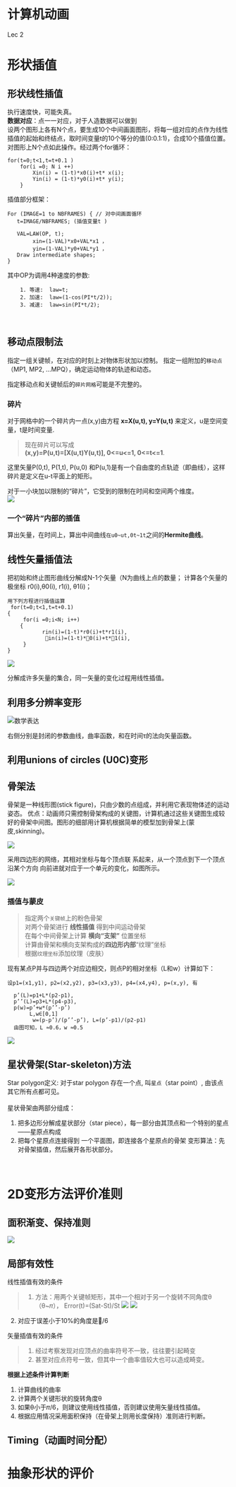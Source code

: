 # 计算机动画
Lec 2
# 形状插值
## 形状线性插值
执行速度快，可能失真。<br>
**数据对应**：点一一对应，对于人造数据可以做到<br>
设两个图形上各有N个点，要生成10个中间画面图形，将每一组对应的点作为线性插值的起始和终结点，取时间变量t的10个等分的值(0:0.1:1)，合成10个插值位置。对图形上N个点如此操作。经过两个for循环：

	for(t=0;t<1,t=t+0.1 )
		for(i =0; N i ++)
			Xin(i) = (1-t)*x0(i)+t* x(i);
			Yin(i) = (1-t)*y0(i)+t* y(i);
		} 
插值部分框架：	
>

	For (IMAGE=1 to NBFRAMES) { // 对中间画面循环
	   t=IMAGE/NBFRAMES; (插值变量t )
	
	   VAL=LAW(OP, t);
	        xin=(1-VAL)*x0+VAL*x1 ，
	        yin=(1-VAL)*y0+VAL*y1 ，
	   Draw intermediate shapes;
	}


   其中OP为调用4种速度的参数: 

        1. 等速:  law=t;
        2. 加速:  law=(1-cos(PI*t/2));
        3. 减速:  law=sin(PI*t/2);
<br>

## 移动点限制法
指定一组关键帧，在对应的时刻上对物体形状加以控制。
指定一组附加的`移动点`（MP1, MP2, ...MPQ），确定运动物体的轨迹和动态。 

指定移动点和关键帧后的`碎片网格`可能是不完整的。
### 碎片
>
对于网格中的一个碎片内一点(x,y)由方程 **x=X(u,t), y=Y(u,t)** 来定义，u是空间变量，t是时间变量.<br>
>现在碎片可以写成<br>
        **(x,y)=P(u,t)=[X(u,t)Y(u,t)],   0<=u<=1, 0<=t<=1**.
   
这里矢量P(0,t), P(1,t), P(u,0) 和P(u,1)是有一个自由度的点轨迹（即曲线），这样碎片是定义在u-t平面上的矩形。

对于一小块加以限制的“碎片”，它受到的限制在时间和空间两个维度。<br>
![](https://i.imgur.com/u2DG9z4.png)

### 一个“碎片”内部的插值
算出矢量，在时间上，算出中间曲线`在u0~ut,0t~1t`之间的**Hermite曲线**。


## 线性矢量插值法
把初始和终止图形曲线分解成N-1个矢量（N为曲线上点的数量；
计算各个矢量的极坐标 r0(i),θ0(i), r1(i), θ1(i)；

	用下列方程进行插值运算                               
     for(t=0;t<1,t=t+0.1)
	{
         for(i =0;i<N; i++)
		{                           
               rin(i)=(1-t)*r0(i)+t*r1(i), 
                in(i)=(1-t)*0(i)+t*1(i),
	     }
	}


![](https://i.imgur.com/cBOmKQu.jpg)

分解成许多矢量的集合，同一矢量的变化过程用线性插值。



## 利用多分辨率变形

![数学表达](https://i.imgur.com/eT6hkno.jpg)

右侧分别是封闭的参数曲线，曲率函数，和在时间τ的法向矢量函数。

## 利用unions of circles (U0C)变形

## 骨架法

骨架是一种线形图(stick figure)，只由少数的点组成，并利用它表现物体述的运动姿态。
优点：动画师只需控制骨架构成的关键图，计算机通过这些关键图生成较好的骨架中间图。图形的细部用计算机根据简单的模型加到骨架上(蒙皮,skinning)。

![](https://i.imgur.com/7eFjWW3.jpg)

采用四边形的网络，其相对坐标与每个顶点联
系起来，从一个顶点到下一个顶点沿某个方向
向前进就对应于一个单元的变化，如图所示。

![](https://i.imgur.com/vJBhRuD.png)

### 插值与蒙皮
>指定两个`关键帧`上的粉色骨架
><br>
>对两个骨架进行 **线性插值** 得到中间运动骨架
><br>
>在每个中间骨架上计算 **横向“支架”** 位置坐标
><br>
>计算由骨架和横向支架构成的**四边形内部**“纹理”坐标
><br>
>根据`纹理坐标`添加纹理（皮肤）

现有某点P并与四边两个对应边相交，则点P的相对坐标（L和w）计算如下：


	设p1=(x1,y1), p2=(x2,y2), p3=(x3,y3), p4=(x4,y4), p=(x,y), 有

      p’(L)=p1+L*(p2-p1),
      p’’(L)=p3+L*(p4-p3),
      p(w)=p’+w*(p’’-p’)
           L,w∈[0,1]
            w=(p-p’)/(p’’-p’), L=(p’-p1)/(p2-p1)
      由图可知，L ≈0.6，w ≈0.5

![](https://i.imgur.com/A0srlst.jpg)


## 星状骨架(Star-skeleton)方法
Star polygon定义: 对于star polygon 存在一个点, 叫`星点`（star point）, 由该点其它所有点都可见。<br><br>
星状骨架由两部分组成：

1. 把多边形分解成星状部分（star piece），每一部分由其顶点和一个特别的星点——星原点构成<br>
2. 把每个星原点连接得到 一个平面图，即连接各个星原点的骨架
变形算法：先对骨架插值，然后展开各形状部分。
<br>



# 2D变形方法评价准则

## 面积渐变、保持准则
![](https://i.imgur.com/nW1peTb.png)

## 局部有效性
线性插值有效的条件<br>

>1. 方法：用两个关键帧矩形，其中一个相对于另一个旋转不同角度θ（θ~𝜋）， Error(t)=(Sat-St)/St
>![](https://i.imgur.com/aHQZ3EJ.png)
>![](https://i.imgur.com/x5pq5eS.jpg)
2. 对应于误差小于10%的角度是/6


矢量插值有效的条件<br>
>1. 经过考察发现对应顶点的曲率符号不一致，往往要引起畸变
>2.  甚至对应点符号一致，但其中一个曲率值较大也可以造成畸变。

**根据上述条件计算判断**

1. 计算曲线的曲率
2. 计算两个关键形状的旋转角度θ
3. 如果θ小于𝜋/6，则建议使用线性插值，否则建议使用矢量线性插值。
4. 根据应用情况采用面积保持（在骨架上则用长度保持）准则进行判断。

## Timing（动画时间分配）


# 抽象形状的评价
